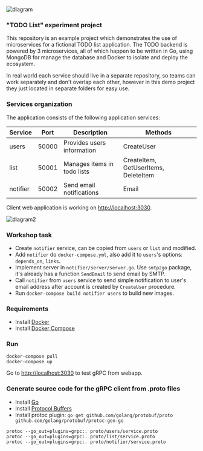 ![diagram](http://drive.google.com/uc?export=view&id=0B4XdNdo_XoQDTTRBSEtta3N3YTQ)

### "TODO List" experiment project

This repository is an example project which demonstrates the use of microservices for a fictional TODO list application. The TODO backend is powered by 3 microservices, all of which happen to be written in Go, using MongoDB for manage the database and Docker to isolate and deploy the ecosystem.

In real world each service should live in a separate repository, so teams can work separately and don't overlap each other, however in this demo project they just located in separate folders for easy use.

### Services organization

The application consists of the following application services:

| Service  | Port  | Description                   | Methods                              |
|----------|-------|-------------------------------|--------------------------------------|
| users    | 50000 | Provides users information    | CreateUser                           |
| list     | 50001 | Manages items in todo lists   | CreateItem, GetUserItems, DeleteItem |
| notifier | 50002 | Send email notifications      | Email                                |

Client web application is working on [http://localhost:3030](http://localhost:3030).

![diagram2](http://drive.google.com/uc?export=view&id=0B4XdNdo_XoQDQ2ZRQl9fb1lZejg)

### Workshop task

 - Create `notifier` service, can be copied from `users` or `list` and modified.
 - Add `notifier` do `docker-compose.yml`, also add it to `users`'s options: `depends_on`, `links`.
 - Implement server in `notifier/server/server.go`. Use `smtp2go` package, it's already has a function `SendEmail` to send email by SMTP.
 - Call `notifier` from `users` service to send simple notification to user's email address after account is created by `CreateUser` procedure.
 - Run `docker-compose build notifier users` to build new images.

### Requirements

 - Install [Docker](https://www.docker.com/get-docker)
 - Install [Docker Compose](https://docs.docker.com/compose/install)

### Run

```
docker-compose pull
docker-compose up
```

Go to [http://localhost:3030](http://localhost:3030) to test gRPC from webapp.

### Generate source code for the gRPC client from .proto files

 - Install [Go](https://golang.org/dl/)
 - Install [Protocol Buffers](https://github.com/google/protobuf/releases)
 - Install protoc plugin: `go get github.com/golang/protobuf/proto github.com/golang/protobuf/protoc-gen-go`

```
protoc --go_out=plugins=grpc:. proto/users/service.proto
protoc --go_out=plugins=grpc:. proto/list/service.proto
protoc --go_out=plugins=grpc:. proto/notifier/service.proto
```
